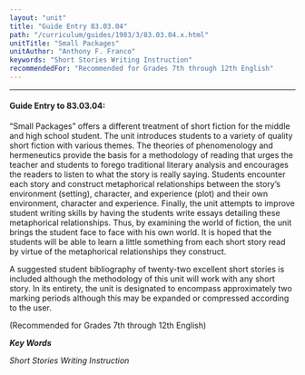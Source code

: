 ```yaml
---
layout: "unit"
title: "Guide Entry 83.03.04"
path: "/curriculum/guides/1983/3/83.03.04.x.html"
unitTitle: "Small Packages"
unitAuthor: "Anthony F. Franco"
keywords: "Short Stories Writing Instruction"
recommendedFor: "Recommended for Grades 7th through 12th English"
---
```

<body>
<hr/>
<h4>
Guide Entry to 83.03.04:
</h4>
“Small Packages” offers a different treatment of short fiction for the middle and high school student.  The unit introduces students to a variety of quality short fiction with various themes.  The theories of phenomenology and hermeneutics provide the basis for a methodology of reading that urges the teacher and students to forego traditional literary analysis and encourages the readers to listen to what the story is really saying.  Students encounter each story and construct metaphorical relationships between the story’s environment (setting), character, and experience (plot) and their own environment, character and experience.  Finally, the unit attempts to improve student writing skills by having the students write essays detailing these metaphorical relationships.  Thus, by examining the world of fiction, the unit brings the student face to face with his own world.  It is hoped that the students will be able to learn a little something from each short story read by virtue of the metaphorical relationships they construct.
<p>
A suggested student bibliography of twenty-two excellent short stories is included although the methodology of this unit will work with any short story.  In its entirety, the unit is designated to encompass approximately two marking periods although this may be expanded or compressed according to the user.
</p>
<p>
(Recommended for Grades 7th through 12th English)
</p>
<p>
<b>
<i>
Key Words
</i>
</b>
<br/>
</p>
<p>
<i>
Short Stories Writing Instruction
</i>
</p>
</body>